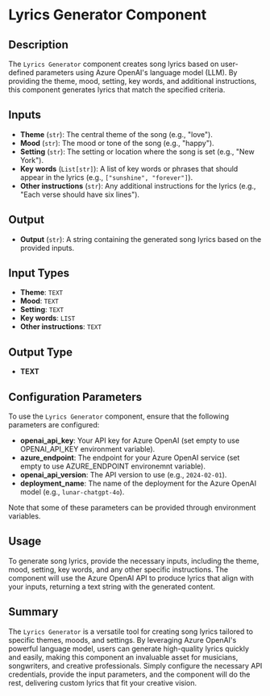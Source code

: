 # Lyrics Generator Component

## Description

The `Lyrics Generator` component creates song lyrics based on user-defined parameters using Azure OpenAI's language model (LLM). By providing the theme, mood, setting, key words, and additional instructions, this component generates lyrics that match the specified criteria.

## Inputs

- **Theme** (`str`): The central theme of the song (e.g., "love").
- **Mood** (`str`): The mood or tone of the song (e.g., "happy").
- **Setting** (`str`): The setting or location where the song is set (e.g., "New York").
- **Key words** (`List[str]`): A list of key words or phrases that should appear in the lyrics (e.g., `["sunshine", "forever"]`).
- **Other instructions** (`str`): Any additional instructions for the lyrics (e.g., "Each verse should have six lines").

## Output

- **Output** (`str`): A string containing the generated song lyrics based on the provided inputs.

## Input Types

- **Theme**: `TEXT`
- **Mood**: `TEXT`
- **Setting**: `TEXT`
- **Key words**: `LIST`
- **Other instructions**: `TEXT`

## Output Type

- **TEXT**

## Configuration Parameters

To use the `Lyrics Generator` component, ensure that the following parameters are configured:

- **openai_api_key**: Your API key for Azure OpenAI (set empty to use OPENAI_API_KEY environment variable).
- **azure_endpoint**: The endpoint for your Azure OpenAI service (set empty to use AZURE_ENDPOINT environemnt variable).
- **openai_api_version**: The API version to use (e.g., `2024-02-01`).
- **deployment_name**: The name of the deployment for the Azure OpenAI model (e.g., `lunar-chatgpt-4o`).

Note that some of these parameters can be provided through environment variables.

## Usage

To generate song lyrics, provide the necessary inputs, including the theme, mood, setting, key words, and any other specific instructions. The component will use the Azure OpenAI API to produce lyrics that align with your inputs, returning a text string with the generated content.

## Summary

The `Lyrics Generator` is a versatile tool for creating song lyrics tailored to specific themes, moods, and settings. By leveraging Azure OpenAI's powerful language model, users can generate high-quality lyrics quickly and easily, making this component an invaluable asset for musicians, songwriters, and creative professionals. Simply configure the necessary API credentials, provide the input parameters, and the component will do the rest, delivering custom lyrics that fit your creative vision.